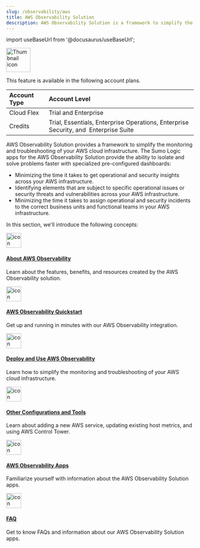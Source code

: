 ```yaml
---
slug: /observability/aws
title: AWS Observability Solution
description: AWS Observability Solution is a framework to simplify the monitoring and troubleshooting of your AWS cloud infrastructure. You can use the Sumo Logic observability app dashboards to isolate and solve problems faster.
---
```


import useBaseUrl from '@docusaurus/useBaseUrl';

<img src='https://upload.wikimedia.org/wikipedia/commons/9/93/Amazon_Web_Services_Logo.svg' alt="Thumbnail icon" width="65"/>

This feature is available in the following account plans.

| Account Type | Account Level               |
|:--------------|:-------------------------------|
| Cloud Flex   | Trial and Enterprise    |
| Credits      | Trial, Essentials, Enterprise Operations, Enterprise Security, and  Enterprise Suite |

AWS Observability Solution provides a framework to simplify the monitoring and troubleshooting of your AWS cloud infrastructure. The Sumo Logic apps for the AWS Observability Solution provide the ability to isolate and solve problems faster with specialized pre-configured dashboards:

* Minimizing the time it takes to get operational and security insights across your AWS infrastructure.
* Identifying elements that are subject to specific operational issues or security threats and vulnerabilities across your AWS infrastructure.
* Minimizing the time it takes to assign operational and security incidents to the correct business units and functional teams in your AWS infrastructure.

In this section, we'll introduce the following concepts:

<div className="box-wrapper" markdown="1">
<div className="box smallbox1 card">
  <div className="container">
  <a href="/docs/observability/aws/about"><img src={useBaseUrl('img/icons/observe.png')} alt="icon" width="40"/><h4>About AWS Observability</h4></a>
  <p>Learn about the features, benefits, and resources created by the AWS Observability solution.</p>
  </div>
</div>
<div className="box smallbox2 card">
  <div className="container">
  <a href="/docs/observability/aws/quickstart"><img src={useBaseUrl('img/icons/observe.png')} alt="icon" width="40"/><h4>AWS Observability Quickstart</h4></a>
  <p>Get up and running in minutes with our AWS Observability integration.</p>
  </div>
</div>
<div className="box smallbox3 card">
  <div className="container">
  <a href="/docs/observability/aws/deploy-use-aws-observability"><img src={useBaseUrl('img/icons/observe.png')} alt="icon" width="40"/><h4>Deploy and Use AWS Observability</h4></a>
  <p>Learn how to simplify the monitoring and troubleshooting of your AWS cloud infrastructure.</p>
  </div>
</div>
<div className="box smallbox4 card">
  <div className="container">
  <a href="/docs/observability/aws/other-configurations-tools"><img src={useBaseUrl('img/icons/observe.png')} alt="icon" width="40"/><h4>Other Configurations and Tools</h4></a>
  <p>Learn about adding a new AWS service, updating existing host metrics, and using AWS Control Tower.</p>
  </div>
</div>
<div className="box smallbox5 card">
  <div className="container">
  <a href="/docs/observability/aws/integrations"><img src={useBaseUrl('img/icons/observe.png')} alt="icon" width="40"/><h4>AWS Observability Apps</h4></a>
  <p>Familiarize yourself with information about the AWS Observability Solution apps.</p>
  </div>
</div>
<div className="box smallbox6 card">
  <div className="container">
  <a href="/docs/observability/aws/faq"><img src={useBaseUrl('img/icons/observe.png')} alt="icon" width="40"/><h4>FAQ</h4></a>
  <p>Get to know FAQs and information about our AWS Observability Solution apps.</p>
  </div>
</div>
</div>
